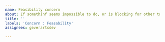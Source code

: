```yaml
---
name: Feasibility concern
about: If somethinf seems impossible to do, or is blocking for other tasks
title: ''
labels: 'Concern : Feasability'
assignees: geverartsdev

---
```



